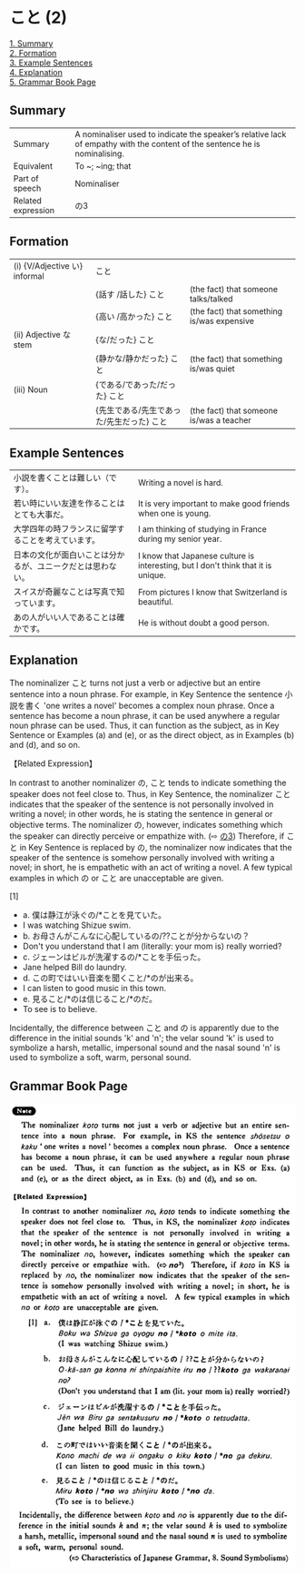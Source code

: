 # こと (2)

[1. Summary](#summary)<br>
[2. Formation](#formation)<br>
[3. Example Sentences](#example-sentences)<br>
[4. Explanation](#explanation)<br>
[5. Grammar Book Page](#grammar-book-page)<br>


## Summary

<table><tr>   <td>Summary</td>   <td>A nominaliser used to indicate the speaker’s relative lack of empathy with the content of the sentence he is nominalising.</td></tr><tr>   <td>Equivalent</td>   <td>To ~; ~ing; that</td></tr><tr>   <td>Part of speech</td>   <td>Nominaliser</td></tr><tr>   <td>Related expression</td>   <td>の3</td></tr></table>

## Formation

<table class="table"> <tbody><tr class="tr head"> <td class="td"><span class="numbers">(i)</span> <span> <span class="bold">{V/Adjective い}    informal</span></span></td> <td class="td"><span class="concept">こと</span> </td> <td class="td"><span>&nbsp;</span></td> </tr> <tr class="tr"> <td class="td"><span>&nbsp;</span></td> <td class="td"><span>{話す /話した} <span class="concept">こと</span></span></td> <td class="td"><span>(the    fact) that someone talks/talked</span></td> </tr> <tr class="tr"> <td class="td"><span>&nbsp;</span></td> <td class="td"><span>{高い /高かった} <span class="concept">こと</span></span></td> <td class="td"><span>(the    fact) that something is/was expensive</span></td> </tr> <tr class="tr head"> <td class="td"><span class="numbers">(ii)</span> <span> <span class="bold">Adjective な stem</span></span></td> <td class="td"><span>{<span class="concept">な</span>/<span class="concept">だった</span>} <span class="concept">こと</span></span></td> <td class="td"><span>&nbsp;</span></td> </tr> <tr class="tr"> <td class="td"><span>&nbsp;</span></td> <td class="td"><span>{静か<span class="concept">な</span>/静か<span class="concept">だった</span>} <span class="concept">こと</span></span></td> <td class="td"><span>(the    fact) that something is/was quiet</span></td> </tr> <tr class="tr head"> <td class="td"><span class="numbers">(iii)</span> <span> <span class="bold">Noun</span></span></td> <td class="td"><span>{<span class="concept">である</span>/<span class="concept">であった</span>/<span class="concept">だった</span>} <span class="concept">こと</span></span></td> <td class="td"><span>&nbsp;</span></td> </tr> <tr class="tr"> <td class="td"><span>&nbsp;</span></td> <td class="td"><span>{先生<span class="concept">である</span>/先生<span class="concept">であった</span>/先生<span class="concept">だった</span>} <span class="concept">こと</span></span></td> <td class="td"><span>(the    fact) that someone is/was a teacher</span></td> </tr></tbody></table>

## Example Sentences

<table><tr>   <td>小説を書くことは難しい（です）。</td>   <td>Writing a novel is hard.</td></tr><tr>   <td>若い時にいい友達を作ることはとても大事だ。</td>   <td>It is very important to make good friends when one is young.</td></tr><tr>   <td>大学四年の時フランスに留学することを考えています。</td>   <td>I am thinking of studying in France during my senior year.</td></tr><tr>   <td>日本の文化が面白いことは分かるが、ユニークだとは思わない。</td>   <td>I know that Japanese culture is interesting, but I don't think that it is unique.</td></tr><tr>   <td>スイスが奇麗なことは写真で知っています。</td>   <td>From pictures I know that Switzerland is beautiful.</td></tr><tr>   <td>あの人がいい人であることは確かです。</td>   <td>He is without doubt a good person.</td></tr></table>

## Explanation

<p>The nominalizer <span class="cloze">こと</span> turns not just a verb or adjective but an entire sentence into a noun phrase. For example, in Key Sentence the sentence 小説を書く 'one writes a novel' becomes a complex noun phrase. Once a sentence has become a noun phrase, it can be used anywhere a regular noun phrase can be used. Thus, it can function as the subject, as in Key Sentence or Examples (a) and (e), or as the direct object, as in Examples (b) and (d), and so on.</p>  <p>【Related Expression】</p>  <p>In contrast to another nominalizer の, <span class="cloze">こと</span> tends to indicate something the speaker does not feel close to. Thus, in Key Sentence, the nominalizer <span class="cloze">こと</span> indicates that the speaker of the sentence is not personally involved in writing a novel; in other words, he is stating the sentence in general or objective terms. The nominalizer の, however, indicates something which the speaker can directly perceive or empathize with. (⇨ <a href="#㊦ の (3)">の3</a>) Therefore, if <span class="cloze">こと</span> in Key Sentence is replaced by の, the nominalizer now indicates that the speaker of the sentence is somehow personally involved with writing a novel; in short, he is empathetic with an act of writing a novel. A few typical examples in which の or <span class="cloze">こと</span> are unacceptable are given.</p>  <p>[1]</p>  <ul> <li>a. 僕は静江が泳ぐの/*<span class="cloze">こと</span>を見ていた。</li> <li>I was watching Shizue swim.</li> <div class="divide"></div> <li>b. お母さんがこんなに心配しているの/??<span class="cloze">こと</span>が分からないの？</li> <li>Don't you understand that I am (literally: your mom is) really worried?</li> <div class="divide"></div> <li>c. ジェーンはビルが洗濯するの/*<span class="cloze">こと</span>を手伝った。</li> <li>Jane helped Bill do laundry.</li> <div class="divide"></div> <li>d. この町ではいい音楽を聞く<span class="cloze">こと</span>/*のが出来る。</li> <li>I can listen to good music in this town.</li> <div class="divide"></div> <li>e. 見る<span class="cloze">こと</span>/*のは信じること</span>/*のだ。</li> <li>To see is to believe.</li> </ul>  <p>Incidentally, the difference between <span class="cloze">こと</span> and の is apparently due to the difference in the initial sounds 'k' and 'n'; the velar sound 'k' is used to symbolize a harsh, metallic, impersonal sound and the nasal sound 'n' is used to symbolize a soft, warm, personal sound.</p>

## Grammar Book Page

![](../img/Basicこと2.png)

